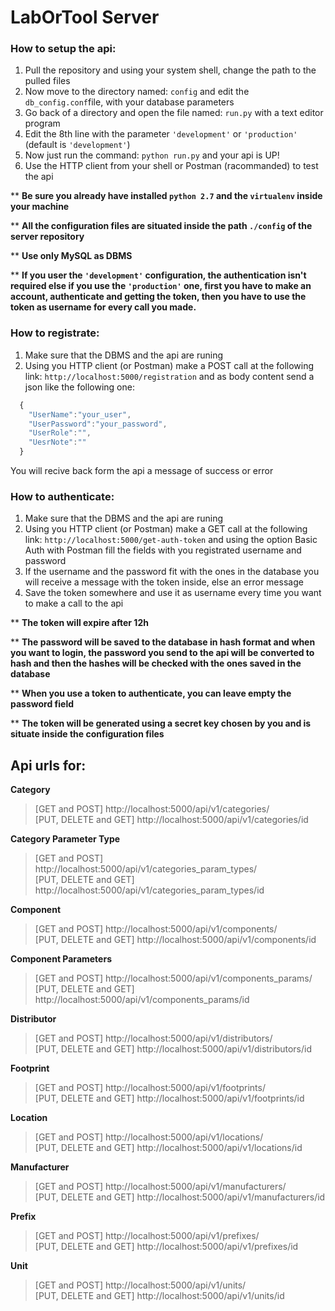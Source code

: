 # LabOrTool Server

### How to setup the api:

1. Pull the repository and using your system shell, change the path to the pulled files
2. Now move to the directory named: `config` and edit the `db_config.conf`file, with your database parameters
3. Go back of a directory and open the file named: `run.py` with a text editor program 
4. Edit the 8th line with the parameter `'development'` or `'production'` (default is `'development'`)
5. Now just run the command: `python run.py` and your api is UP!
6. Use the HTTP client from your shell or Postman (racommanded) to test the api

** **Be sure you already have installed `python 2.7` and the `virtualenv` inside your machine**

** **All the configuration files are situated inside the path `./config` of the server repository**

** **Use only MySQL as DBMS**

** **If you user the `'development'` configuration, the authentication isn't required else if you use the `'production'` one,
   first you have to make an account, authenticate and getting the token, then you have to use the token as username for
   every call you made.**
 


### How to registrate:
 
 1. Make sure that the DBMS and the api are runing
 2. Using you HTTP client (or Postman) make a POST call at the following link: `http://localhost:5000/registration` 
    and as body content send a json like the following one:
```javascript 
  {
    "UserName":"your_user",
    "UserPassword":"your_password",
    "UserRole":"",
    "UesrNote":""
  }
```
You will recive back form the api a message of success or error



### How to authenticate:

1. Make sure that the DBMS and the api are runing
2. Using you HTTP client (or Postman) make a GET call at the following link: `http://localhost:5000/get-auth-token` 
    and using the option Basic Auth with Postman fill the fields with you registrated username and password
3. If the username and the password fit with the ones in the database you will receive a message with the token inside, else 
   an error message 
4. Save the token somewhere and use it as username every time you want to make a call to the api

** **The token will expire after 12h**

** **The password will be saved to the database in hash format and when you want to login, the password you send to the api will
      be converted to hash and then the hashes will be checked with the ones saved in the database**
     
** **When you use a token to authenticate, you can leave empty the password field**

** **The token will be generated using a secret key chosen by you and is situate inside the configuration files**



## Api urls for:

**Category**
> [GET and POST]
> http://localhost:5000/api/v1/categories/    
> [PUT, DELETE and GET]
> http://localhost:5000/api/v1/categories/id

**Category Parameter Type**
> [GET and POST]
> http://localhost:5000/api/v1/categories_param_types/    
> [PUT, DELETE and GET]
> http://localhost:5000/api/v1/categories_param_types/id

**Component**
> [GET and POST]
> http://localhost:5000/api/v1/components/    
> [PUT, DELETE and GET]
> http://localhost:5000/api/v1/components/id

**Component Parameters**
> [GET and POST]
> http://localhost:5000/api/v1/components_params/    
> [PUT, DELETE and GET]
> http://localhost:5000/api/v1/components_params/id

**Distributor**
> [GET and POST]
> http://localhost:5000/api/v1/distributors/    
> [PUT, DELETE and GET]
> http://localhost:5000/api/v1/distributors/id

**Footprint**
> [GET and POST]
> http://localhost:5000/api/v1/footprints/    
> [PUT, DELETE and GET]
> http://localhost:5000/api/v1/footprints/id

**Location**
> [GET and POST]
> http://localhost:5000/api/v1/locations/    
> [PUT, DELETE and GET]
> http://localhost:5000/api/v1/locations/id

**Manufacturer**
> [GET and POST]
> http://localhost:5000/api/v1/manufacturers/    
> [PUT, DELETE and GET]
> http://localhost:5000/api/v1/manufacturers/id

**Prefix**
> [GET and POST]
> http://localhost:5000/api/v1/prefixes/    
> [PUT, DELETE and GET]
> http://localhost:5000/api/v1/prefixes/id

**Unit**
> [GET and POST]
> http://localhost:5000/api/v1/units/    
> [PUT, DELETE and GET]
> http://localhost:5000/api/v1/units/id
